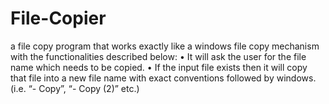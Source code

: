 # File-Copier
a file copy program that works exactly like a windows file copy mechanism with the functionalities described below:   • It will ask the user for the file name which needs to be copied. • If the input file exists then it will copy that file into a new file name with exact conventions followed by windows. (i.e. “- Copy”, “- Copy (2)” etc.)
